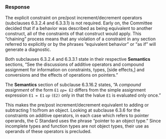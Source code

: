 ### Response

The explicit constraint on pre/post increment/decrement operators (subclauses
6.3.2.4 and 6.3.3.1) is not required. Early on, the Committee decided that if a
behavior was described as being equivalent to another construct, all of the
constraints of that construct would apply. This “chaining” process means that
any violation of a constraint in any section referred to explicitly or by the
phrases “equivalent behavior” or “as if” will generate a diagnostic.

Both subclauses 6.3.2.4 and 6.3.3.1 state in their respective **Semantics**
sections, “See the discussions of additive operators and compound assignment for
information on constraints, types, \[side effects,\] and conversions and the
effects of operations on pointers.”

The **Semantics** section of subclause 6.3.16.2 states, “A *compound assignment*
of the form `E1` *`op`*`= E2` differs from the simple assignment expression `E1
= E1` *`op`* `(E2)` only in that the lvalue `E1` is evaluated only once.”

This makes the pre/post increment/decrement equivalent to adding or subtracting
1 to/from an object. Looking at subclause 6.3.6 for the constraints on additive
operators, in each case which refers to pointer operands, the C Standard uses
the phrase “pointer to an object type.” Since incomplete types and function
types are not object types, their use as operands of these operators is
precluded.

